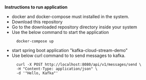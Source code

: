 **Instructions to run application**
* docker and docker-compose must installed in the system.
* Download this repository
* Go to the downloaded repository directory inside your system
* Use the below command to start the application
  ```shell
    docker-compose up
  ```
* start spring boot application "kafka-cloud-stream-demo"
* Use below curl command to to send messages to kafka.
  ```shell
    curl -X POST http://localhost:8080/api/v1/messages/send \
    -H "Content-Type: application/json" \
    -d '"Hello, Kafka"'
  ```
